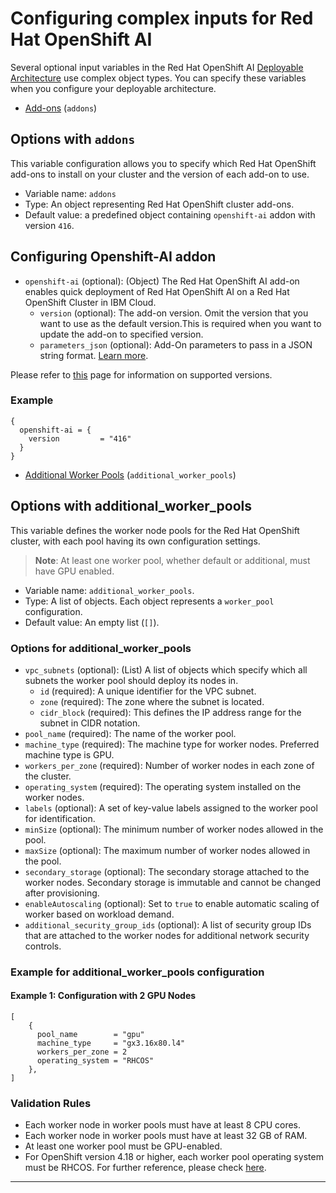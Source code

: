 # Configuring complex inputs for Red Hat OpenShift AI

Several optional input variables in the Red Hat OpenShift AI [Deployable Architecture](https://cloud.ibm.com/catalog#deployable_architecture) use complex object types. You can specify these variables when you configure your deployable architecture.

- [Add-ons](#options-with-addons) (`addons`)

## Options with `addons` <a name="options-with-addons"></a>

This variable configuration allows you to specify which Red Hat OpenShift add-ons to install on your cluster and the version of each add-on to use.

- Variable name: `addons`
- Type: An object representing Red Hat OpenShift cluster add-ons.
- Default value: a predefined object containing `openshift-ai` addon with version `416`.

## Configuring Openshift-AI addon
- `openshift-ai` (optional): (Object) The Red Hat OpenShift AI add-on enables quick deployment of Red Hat OpenShift AI on a Red Hat OpenShift Cluster in IBM Cloud.
  - `version` (optional): The add-on version. Omit the version that you want to use as the default version.This is required when you want to update the add-on to specified version.
  - `parameters_json` (optional): Add-On parameters to pass in a JSON string format. [Learn more](https://cloud.ibm.com/docs/openshift?topic=openshift-ai-addon-install&interface=ui#custom-options).

Please refer to [this](https://cloud.ibm.com/docs/containers?topic=containers-supported-cluster-addon-versions) page for information on supported versions.

### Example
```hcl
{
  openshift-ai = {
    version         = "416"
  }
}
```
- [Additional Worker Pools](#options-with-additional-worker-pools) (`additional_worker_pools`)


## Options with additional_worker_pools <a name="options-with-additional-worker-pools"></a>

This variable defines the worker node pools for the Red Hat OpenShift cluster, with each pool having its own configuration settings.
> **Note**: At least one worker pool, whether default or additional, must have GPU enabled.

- Variable name: `additional_worker_pools`.
- Type: A list of objects. Each object represents a `worker_pool` configuration.
- Default value: An empty list (`[]`).

### Options for additional_worker_pools

- `vpc_subnets` (optional): (List) A list of objects which specify which all subnets the worker pool should deploy its nodes in.
  - `id` (required): A unique identifier for the VPC subnet.
  - `zone` (required): The zone where the subnet is located.
  - `cidr_block` (required): This defines the IP address range for the subnet in CIDR notation.
- `pool_name` (required): The name of the worker pool.
- `machine_type` (required): The machine type for worker nodes. Preferred machine type is GPU.
- `workers_per_zone` (required): Number of worker nodes in each zone of the cluster.
- `operating_system` (required): The operating system installed on the worker nodes.
- `labels` (optional): A set of key-value labels assigned to the worker pool for identification.
- `minSize` (optional): The minimum number of worker nodes allowed in the pool.
- `maxSize` (optional): The maximum number of worker nodes allowed in the pool.
- `secondary_storage` (optional): The secondary storage attached to the worker nodes. Secondary storage is immutable and cannot be changed after provisioning.
- `enableAutoscaling` (optional): Set to `true` to enable automatic scaling of worker based on workload demand.
- `additional_security_group_ids` (optional): A list of security group IDs that are attached to the worker nodes for additional network security controls.

### Example for additional_worker_pools configuration

#### Example 1: Configuration with 2 GPU Nodes
```hcl
[
    {
      pool_name        = "gpu"
      machine_type     = "gx3.16x80.l4"
      workers_per_zone = 2
      operating_system = "RHCOS"
    },
]
```
### Validation Rules

- Each worker node in worker pools must have at least 8 CPU cores.
- Each worker node in worker pools must have at least 32 GB of RAM.
- At least one worker pool must be GPU-enabled.
- For OpenShift version 4.18 or higher, each worker pool operating system must be RHCOS.
For further reference, please check [here](https://cloud.ibm.com/docs/openshift?topic=openshift-ai-addon-install&interface=ui).
---
